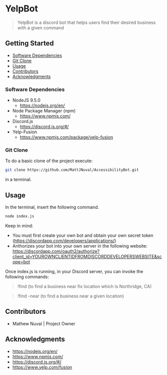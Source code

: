 # YelpBot
> YelpBot is a discord bot that helps users find their desired business with a given command 

## Getting Started

* [Software Dependencies](#Software-Dependencies)
* [Git Clone](#Git-Clone)
* [Usage](#Usage)
* [Contributors](#Contributors)
* [Acknowledgments](#Acknowledgments)

### Software Dependencies

* NodeJS 9.5.0
  * https://nodejs.org/en/
* Node Package Manager (npm)
  * https://www.npmjs.com/
* Discord.js
  * https://discord.js.org/#/
* Yelp-Fusion
  * https://www.npmjs.com/package/yelp-fusion

  
### Git Clone
To do a basic clone of the project execute:
```bash
git clone https://github.com/MattJNuval/AccessibilityBot.git
```
in a terminal.

## Usage
In the terminal, insert the following command. 
```bash
node index.js
```
Keep in mind: 
 * You must first create your own bot and obtain your own secret token (https://discordapp.com/developers/applications/)
 * Anthorizes your bot into your own server in the following website: https://discordapp.com/oauth2/authorize?client_id=YOUROWNCLIENTIDFROMDISCORDDEVELOPERSWEBSITE&scope=bot

Once index.js is running, in your Discord server, you can invoke the following commands: 

> !find <Term> (to find a business near fix location which is Northridge, CA)

> !find <Term> -near <Location>  (to find a business near a given location) 

## Contributors
* Mathew Nuval | Project Owner

## Acknowledgments
* https://nodejs.org/en/
* https://www.npmjs.com/
* https://discord.js.org/#/
* https://www.yelp.com/fusion

